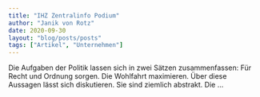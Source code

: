 ```yaml
---
title: "IHZ Zentralinfo Podium"
author: "Janik von Rotz"
date: 2020-09-30
layout: "blog/posts/posts"
tags: ["Artikel", "Unternehmen"]
---
```


Die Aufgaben der Politik lassen sich in zwei Sätzen zusammenfassen: Für Recht und Ordnung sorgen. Die Wohlfahrt maximieren. Über diese Aussagen lässt sich diskutieren. Sie sind ziemlich abstrakt. Die ...

